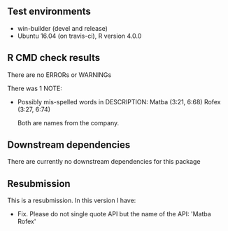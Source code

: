 ## Test environments
* win-builder (devel and release)
* Ubuntu 16.04 (on travis-ci), R version 4.0.0

## R CMD check results
There are no ERRORs or WARNINGs

There was 1 NOTE:

* Possibly mis-spelled words in DESCRIPTION:
    Matba (3:21, 6:68)
    Rofex (3:27, 6:74)
  
  Both are names from the company.

## Downstream dependencies
There are currently no downstream dependencies for this package

## Resubmission
This is a resubmission. In this version I have:

* Fix. Please do not single quote API but the name of the API: 'Matba Rofex'
